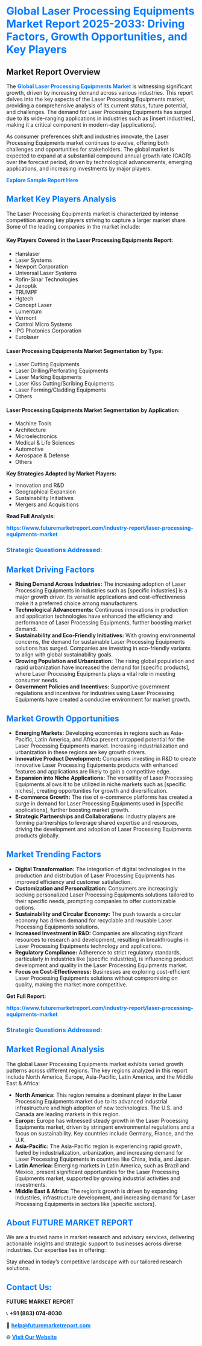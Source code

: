 <h1 style="color: #007BFF;">Global Laser Processing Equipments Market Report 2025-2033: Driving Factors, Growth Opportunities, and Key Players</h1>

<section id="overview">
<h2>Market Report Overview</h2>
<p>The <a href="https://www.futuremarketreport.com/industry-report/laser-processing-equipments-market" style="color: #007BFF; text-decoration: none;"><strong>Global Laser Processing Equipments Market</strong></a> is witnessing significant growth, driven by increasing demand across various industries. This report delves into the key aspects of the Laser Processing Equipments market, providing a comprehensive analysis of its current status, future potential, and challenges. The demand for Laser Processing Equipments has surged due to its wide-ranging applications in industries such as [insert industries], making it a critical component in modern-day [applications].</p>
<p>As consumer preferences shift and industries innovate, the Laser Processing Equipments market continues to evolve, offering both challenges and opportunities for stakeholders. The global market is expected to expand at a substantial compound annual growth rate (CAGR) over the forecast period, driven by technological advancements, emerging applications, and increasing investments by major players.</p>
</section>

<section id="overview">
<p><a href="https://www.futuremarketreport.com/request-sample/reportId=98160" style="color: #007BFF; text-decoration: none;"><strong>Explore Sample Report Here</strong></a></p>
</section>

<section id="key-players">
<h2 style="color: #007BFF;">Market Key Players Analysis</h2>
<p>The Laser Processing Equipments market is characterized by intense competition among key players striving to capture a larger market share. Some of the leading companies in the market include:</p>
<h4>Key Players Covered in the Laser Processing Equipments Report:</h4>
<ul><li>Hanslaser</li><li>Laser Systems</li><li>Newport Corporation</li><li>Universal Laser Systems</li><li>Rofin-Sinar Technologies</li><li>Jenoptik</li><li>TRUMPF</li><li>Hgtech</li><li>Concept Laser</li><li>Lumentum</li><li>Vermont</li><li>Control Micro Systems</li><li>IPG Photonics Corporation</li><li>Eurolaser</li></ul>
<h4>Laser Processing Equipments Market Segmentation by Type:</h4>
<ul><li>Laser Cutting Equipments</li><li>Laser Drilling/Perforating Equipments</li><li>Laser Marking Equipments</li><li>Laser Kiss Cutting/Scribing Equipments</li><li>Laser Forming/Cladding Equipments</li><li>Others</li></ul>

<h4>Laser Processing Equipments Market Segmentation by Application:</h4>
<ul><li>Machine Tools</li><li>Architecture</li><li>Microelectronics</li><li>Medical &amp; Life Sciences</li><li>Automotive</li><li>Aerospace &amp; Defense</li><li>Others</li></ul>
<p><strong>Key Strategies Adopted by Market Players:</strong></p>
<ul>
<li>Innovation and R&D</li>
<li>Geographical Expansion</li>
<li>Sustainability Initiatives</li>
<li>Mergers and Acquisitions</li>
</ul>
</section>

<section>
<p><strong>Read Full Analysis: </strong></p><a href="https://www.futuremarketreport.com/industry-report/laser-processing-equipments-market" style="color: #007BFF; text-decoration: none;"><strong>https://www.futuremarketreport.com/industry-report/laser-processing-equipments-market</strong></a>
<h3 style="color: #007BFF;">Strategic Questions Addressed:</h3>
</section>

<section id="driving-factors">
<h2 style="color: #007BFF;">Market Driving Factors</h2>
<ul>
<li><strong>Rising Demand Across Industries:</strong> The increasing adoption of Laser Processing Equipments in industries such as [specific industries] is a major growth driver. Its versatile applications and cost-effectiveness make it a preferred choice among manufacturers.</li>
<li><strong>Technological Advancements:</strong> Continuous innovations in production and application technologies have enhanced the efficiency and performance of Laser Processing Equipments, further boosting market demand.</li>
<li><strong>Sustainability and Eco-Friendly Initiatives:</strong> With growing environmental concerns, the demand for sustainable Laser Processing Equipments solutions has surged. Companies are investing in eco-friendly variants to align with global sustainability goals.</li>
<li><strong>Growing Population and Urbanization:</strong> The rising global population and rapid urbanization have increased the demand for [specific products], where Laser Processing Equipments plays a vital role in meeting consumer needs.</li>
<li><strong>Government Policies and Incentives:</strong> Supportive government regulations and incentives for industries using Laser Processing Equipments have created a conducive environment for market growth.</li>
</ul>
</section>

<section id="growth-opportunities">
<h2 style="color: #007BFF;">Market Growth Opportunities</h2>
<ul>
<li><strong>Emerging Markets:</strong> Developing economies in regions such as Asia-Pacific, Latin America, and Africa present untapped potential for the Laser Processing Equipments market. Increasing industrialization and urbanization in these regions are key growth drivers.</li>
<li><strong>Innovative Product Development:</strong> Companies investing in R&D to create innovative Laser Processing Equipments products with enhanced features and applications are likely to gain a competitive edge.</li>
<li><strong>Expansion into Niche Applications:</strong> The versatility of Laser Processing Equipments allows it to be utilized in niche markets such as [specific niches], creating opportunities for growth and diversification.</li>
<li><strong>E-commerce Growth:</strong> The rise of e-commerce platforms has created a surge in demand for Laser Processing Equipments used in [specific applications], further boosting market growth.</li>
<li><strong>Strategic Partnerships and Collaborations:</strong> Industry players are forming partnerships to leverage shared expertise and resources, driving the development and adoption of Laser Processing Equipments products globally.</li>
</ul>
</section>

<section id="trending-factors">
<h2 style="color: #007BFF;">Market Trending Factors</h2>
<ul>
<li><strong>Digital Transformation:</strong> The integration of digital technologies in the production and distribution of Laser Processing Equipments has improved efficiency and customer satisfaction.</li>
<li><strong>Customization and Personalization:</strong> Consumers are increasingly seeking personalized Laser Processing Equipments solutions tailored to their specific needs, prompting companies to offer customizable options.</li>
<li><strong>Sustainability and Circular Economy:</strong> The push towards a circular economy has driven demand for recyclable and reusable Laser Processing Equipments solutions.</li>
<li><strong>Increased Investment in R&D:</strong> Companies are allocating significant resources to research and development, resulting in breakthroughs in Laser Processing Equipments technology and applications.</li>
<li><strong>Regulatory Compliance:</strong> Adherence to strict regulatory standards, particularly in industries like [specific industries], is influencing product development and quality in the Laser Processing Equipments market.</li>
<li><strong>Focus on Cost-Effectiveness:</strong> Businesses are exploring cost-efficient Laser Processing Equipments solutions without compromising on quality, making the market more competitive.</li>
</ul>
</section>

<section>
<p><strong>Get Full Report: </strong></p><a href="https://www.futuremarketreport.com/industry-report/laser-processing-equipments-market" style="color: #007BFF; text-decoration: none;"><strong>https://www.futuremarketreport.com/industry-report/laser-processing-equipments-market</strong></a>
<h3 style="color: #007BFF;">Strategic Questions Addressed:</h3>
</section>


<section id="regional-analysis">
<h2 style="color: #007BFF;">Market Regional Analysis</h2>
<p>The global Laser Processing Equipments market exhibits varied growth patterns across different regions. The key regions analyzed in this report include North America, Europe, Asia-Pacific, Latin America, and the Middle East & Africa:</p>
<ul>
<li><strong>North America:</strong> This region remains a dominant player in the Laser Processing Equipments market due to its advanced industrial infrastructure and high adoption of new technologies. The U.S. and Canada are leading markets in this region.</li>
<li><strong>Europe:</strong> Europe has witnessed steady growth in the Laser Processing Equipments market, driven by stringent environmental regulations and a focus on sustainability. Key countries include Germany, France, and the U.K.</li>
<li><strong>Asia-Pacific:</strong> The Asia-Pacific region is experiencing rapid growth, fueled by industrialization, urbanization, and increasing demand for Laser Processing Equipments in countries like China, India, and Japan.</li>
<li><strong>Latin America:</strong> Emerging markets in Latin America, such as Brazil and Mexico, present significant opportunities for the Laser Processing Equipments market, supported by growing industrial activities and investments.</li>
<li><strong>Middle East & Africa:</strong> The region’s growth is driven by expanding industries, infrastructure development, and increasing demand for Laser Processing Equipments in sectors like [specific sectors].</li>
</ul>
</section>

<footer>
<h2 style="color: #007BFF;">About FUTURE MARKET REPORT</h2>
<p>We are a trusted name in market research and advisory services, delivering actionable insights and strategic support to businesses across diverse industries. Our expertise lies in offering:</p>

<p>Stay ahead in today’s competitive landscape with our tailored research solutions.</p>

<h2 style="color: #007BFF;">Contact Us:</h2>
<p><strong>FUTURE MARKET REPORT</strong></p>
<p>📞 <strong>+91 (883) 074-8030</strong></p>
<p>📧 <strong><a href="mailto:help@futuremarketreport.com" style="color: #007BFF;">help@futuremarketreport.com</a></strong></p>
<p>🌐 <strong><a href="https://www.futuremarketreport.com/" style="color: #007BFF;">Visit Our Website</a></strong></p>
</footer>